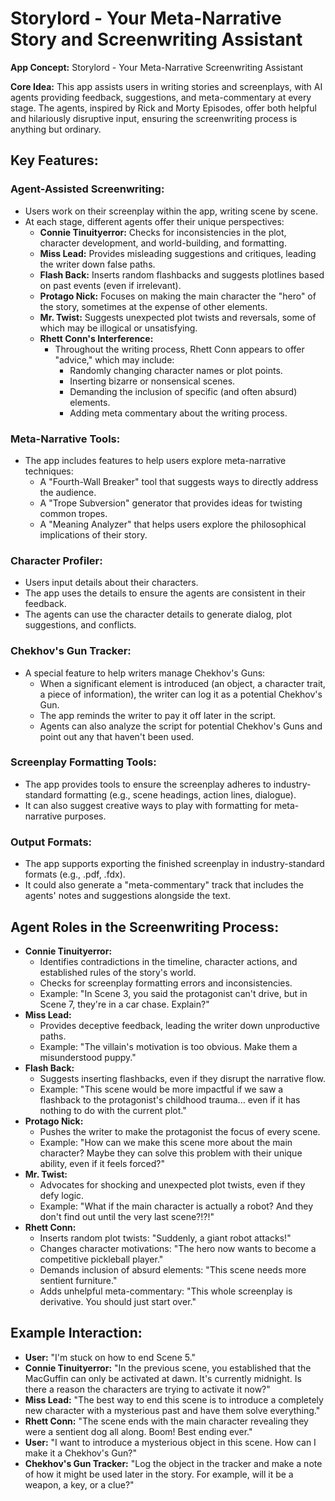 # Storylord - Your Meta-Narrative Story and Screenwriting Assistant

**App Concept:** Storylord - Your Meta-Narrative Screenwriting Assistant

**Core Idea:** This app assists users in writing stories and screenplays, with AI agents providing feedback, suggestions, and meta-commentary at every stage. The agents, inspired by Rick and Morty Episodes, offer both helpful and hilariously disruptive input, ensuring the screenwriting process is anything but ordinary.

## Key Features:

### Agent-Assisted Screenwriting:

* Users work on their screenplay within the app, writing scene by scene.
* At each stage, different agents offer their unique perspectives:
    * **Connie Tinuityerror:** Checks for inconsistencies in the plot, character development, and world-building, and formatting.
    * **Miss Lead:** Provides misleading suggestions and critiques, leading the writer down false paths.
    * **Flash Back:** Inserts random flashbacks and suggests plotlines based on past events (even if irrelevant).
    * **Protago Nick:** Focuses on making the main character the "hero" of the story, sometimes at the expense of other elements.
    * **Mr. Twist:** Suggests unexpected plot twists and reversals, some of which may be illogical or unsatisfying.
    * **Rhett Conn's Interference:**
        * Throughout the writing process, Rhett Conn appears to offer "advice," which may include:
            * Randomly changing character names or plot points.
            * Inserting bizarre or nonsensical scenes.
            * Demanding the inclusion of specific (and often absurd) elements.
            * Adding meta commentary about the writing process.

### Meta-Narrative Tools:

* The app includes features to help users explore meta-narrative techniques:
    * A "Fourth-Wall Breaker" tool that suggests ways to directly address the audience.
    * A "Trope Subversion" generator that provides ideas for twisting common tropes.
    * A "Meaning Analyzer" that helps users explore the philosophical implications of their story.

### Character Profiler:

* Users input details about their characters.
* The app uses the details to ensure the agents are consistent in their feedback.
* The agents can use the character details to generate dialog, plot suggestions, and conflicts.

### Chekhov's Gun Tracker:

* A special feature to help writers manage Chekhov's Guns:
    * When a significant element is introduced (an object, a character trait, a piece of information), the writer can log it as a potential Chekhov's Gun.
    * The app reminds the writer to pay it off later in the script.
    * Agents can also analyze the script for potential Chekhov's Guns and point out any that haven't been used.

### Screenplay Formatting Tools:

* The app provides tools to ensure the screenplay adheres to industry-standard formatting (e.g., scene headings, action lines, dialogue).
* It can also suggest creative ways to play with formatting for meta-narrative purposes.

### Output Formats:

* The app supports exporting the finished screenplay in industry-standard formats (e.g., .pdf, .fdx).
* It could also generate a "meta-commentary" track that includes the agents' notes and suggestions alongside the text.

## Agent Roles in the Screenwriting Process:

* **Connie Tinuityerror:**
    * Identifies contradictions in the timeline, character actions, and established rules of the story's world.
    * Checks for screenplay formatting errors and inconsistencies.
    * Example: "In Scene 3, you said the protagonist can't drive, but in Scene 7, they're in a car chase. Explain?"
* **Miss Lead:**
    * Provides deceptive feedback, leading the writer down unproductive paths.
    * Example: "The villain's motivation is too obvious. Make them a misunderstood puppy."
* **Flash Back:**
    * Suggests inserting flashbacks, even if they disrupt the narrative flow.
    * Example: "This scene would be more impactful if we saw a flashback to the protagonist's childhood trauma... even if it has nothing to do with the current plot."
* **Protago Nick:**
    * Pushes the writer to make the protagonist the focus of every scene.
    * Example: "How can we make this scene more about the main character? Maybe they can solve this problem with their unique ability, even if it feels forced?"
* **Mr. Twist:**
    * Advocates for shocking and unexpected plot twists, even if they defy logic.
    * Example: "What if the main character is actually a robot? And they don't find out until the very last scene?!?!"
* **Rhett Conn:**
    * Inserts random plot twists: "Suddenly, a giant robot attacks!"
    * Changes character motivations: "The hero now wants to become a competitive pickleball player."
    * Demands inclusion of absurd elements: "This scene needs more sentient furniture."
    * Adds unhelpful meta-commentary: "This whole screenplay is derivative. You should just start over."

## Example Interaction:

* **User:** "I'm stuck on how to end Scene 5."
* **Connie Tinuityerror:** "In the previous scene, you established that the MacGuffin can only be activated at dawn. It's currently midnight. Is there a reason the characters are trying to activate it now?"
* **Miss Lead:** "The best way to end this scene is to introduce a completely new character with a mysterious past and have them solve everything."
* **Rhett Conn:** "The scene ends with the main character revealing they were a sentient dog all along. Boom! Best ending ever."
* **User:** "I want to introduce a mysterious object in this scene. How can I make it a Chekhov's Gun?"
* **Chekhov's Gun Tracker:** "Log the object in the tracker and make a note of how it might be used later in the story. For example, will it be a weapon, a key, or a clue?"
